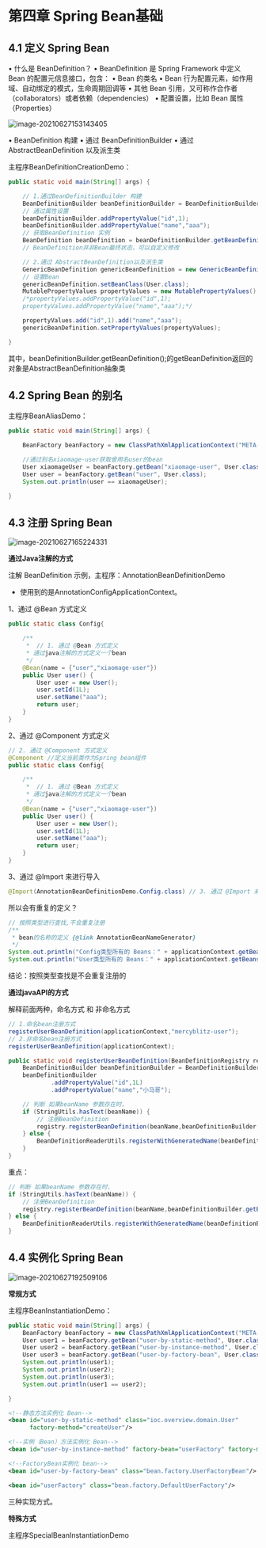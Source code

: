 # 第四章 Spring Bean基础

## 4.1 定义 Spring Bean  

• 什么是 BeanDefinition？
• BeanDefinition 是 Spring Framework 中定义 Bean 的配置元信息接口，包含：
		• Bean 的类名
		• Bean 行为配置元素，如作用域、自动绑定的模式，生命周期回调等
		• 其他 Bean 引用，又可称作合作者（collaborators）或者依赖（dependencies）
		• 配置设置，比如 Bean 属性（Properties）  

![image-20210627153143405](C:\Users\KeHe\AppData\Roaming\Typora\typora-user-images\image-20210627153143405.png)



• BeanDefinition 构建
		• 通过 BeanDefinitionBuilder
		• 通过 AbstractBeanDefinition 以及派生类  



主程序BeanDefinitionCreationDemo：

```java
public static void main(String[] args) {

    // 1.通过BeanDefinitionBuilder 构建
    BeanDefinitionBuilder beanDefinitionBuilder = BeanDefinitionBuilder.genericBeanDefinition(User.class);
    // 通过属性设置
    beanDefinitionBuilder.addPropertyValue("id",1);
    beanDefinitionBuilder.addPropertyValue("name","aaa");
    // 获取BeanDefinition 实例
    BeanDefinition beanDefinition = beanDefinitionBuilder.getBeanDefinition();
    // BeanDefinition并非Bean最终状态，可以自定义修改

    // 2.通过 AbstractBeanDefinition以及派生类
    GenericBeanDefinition genericBeanDefinition = new GenericBeanDefinition();
    // 设置Bean
    genericBeanDefinition.setBeanClass(User.class);
    MutablePropertyValues propertyValues = new MutablePropertyValues();
    /*propertyValues.addPropertyValue("id",1);
    propertyValues.addPropertyValue("name","aaa");*/

    propertyValues.add("id",1).add("name","aaa");
    genericBeanDefinition.setPropertyValues(propertyValues);

}
```



其中，beanDefinitionBuilder.getBeanDefinition();的getBeanDefinition返回的对象是AbstractBeanDefinition抽象类





## 4.2 Spring Bean 的别名  

主程序BeanAliasDemo：

```java
public static void main(String[] args) {

    BeanFactory beanFactory = new ClassPathXmlApplicationContext("META-INF/bean-definitions-context.xml");

    //通过别名xiaomage-user获取曾用名user的bean
    User xiaomageUser = beanFactory.getBean("xiaomage-user", User.class);
    User user = beanFactory.getBean("user", User.class);
    System.out.println(user == xiaomageUser);

}
```





## 4.3 注册 Spring Bean  

![image-20210627165224331](C:\Users\KeHe\AppData\Roaming\Typora\typora-user-images\image-20210627165224331.png)



**通过Java注解的方式**

注解 BeanDefinition 示例，主程序：AnnotationBeanDefinitionDemo

- 使用到的是AnnotationConfigApplicationContext。



1、通过 @Bean 方式定义

```java
public static class Config{

    /**
     *  // 1. 通过 @Bean 方式定义
     * 通过java注解的方式定义一个bean
     */
    @Bean(name = {"user","xiaomage-user"})
    public User user() {
        User user = new User();
        user.setId(1L);
        user.setName("aaa");
        return user;
    }
}
```



2、通过 @Component 方式定义

```java
// 2. 通过 @Component 方式定义
@Component //定义当前类作为Spring bean组件
public static class Config{

    /**
     *  // 1. 通过 @Bean 方式定义
     * 通过java注解的方式定义一个bean
     */
    @Bean(name = {"user","xiaomage-user"})
    public User user() {
        User user = new User();
        user.setId(1L);
        user.setName("aaa");
        return user;
    }
}
```



3、通过 @Import 来进行导入

```java
@Import(AnnotationBeanDefinitionDemo.Config.class) // 3. 通过 @Import 来进行导入
```

所以会有重复的定义？

```Java
// 按照类型进行查找,不会重复注册
/**
 * bean的名称的定义 {@link AnnotationBeanNameGenerator}
 */
System.out.println("Config类型所有的 Beans：" + applicationContext.getBeansOfType(Config.class));
System.out.println("User类型所有的 Beans：" + applicationContext.getBeansOfType(User.class));
```

结论：按照类型查找是不会重复注册的



**通过javaAPI的方式**

解释前面两种，命名方式  和 非命名方式  

```java
// 1.命名bean注册方式
registerUserBeanDefinition(applicationContext,"mercyblitz-user");
// 2.非命名bean注册方式
registerUserBeanDefinition(applicationContext);
```



```Java 
public static void registerUserBeanDefinition(BeanDefinitionRegistry registry,String beanName) {
    BeanDefinitionBuilder beanDefinitionBuilder = BeanDefinitionBuilder.genericBeanDefinition(User.class);
    beanDefinitionBuilder
            .addPropertyValue("id",1L)
            .addPropertyValue("name","小马哥");

    // 判断 如果beanName 参数存在时，
    if (StringUtils.hasText(beanName)) {
        // 注册BeanDefinition
        registry.registerBeanDefinition(beanName,beanDefinitionBuilder.getBeanDefinition());
    } else {
        BeanDefinitionReaderUtils.registerWithGeneratedName(beanDefinitionBuilder.getBeanDefinition(),registry);
    }
}
```

重点：

```java
// 判断 如果beanName 参数存在时，
if (StringUtils.hasText(beanName)) {
    // 注册BeanDefinition
    registry.registerBeanDefinition(beanName,beanDefinitionBuilder.getBeanDefinition());
} else {
    BeanDefinitionReaderUtils.registerWithGeneratedName(beanDefinitionBuilder.getBeanDefinition(),registry);
}
```



## 4.4 实例化 Spring Bean  

![image-20210627192509106](C:\Users\KeHe\AppData\Roaming\Typora\typora-user-images\image-20210627192509106.png)

**常规方式**

主程序BeanInstantiationDemo：

```java
public static void main(String[] args) {
    BeanFactory beanFactory = new ClassPathXmlApplicationContext("META-INF/bean-instantiation-context.xml");
    User user1 = beanFactory.getBean("user-by-static-method", User.class);
    User user2 = beanFactory.getBean("user-by-instance-method", User.class);
    User user3 = beanFactory.getBean("user-by-factory-bean", User.class);
    System.out.println(user1);
    System.out.println(user2);
    System.out.println(user3);
    System.out.println(user1 == user2);

}
```

```xml
<!--静态方法实例化 Bean-->
<bean id="user-by-static-method" class="ioc.overview.domain.User"
      factory-method="createUser"/>

<!--实例（Bean）方法实例化 Bean-->
<bean id="user-by-instance-method" factory-bean="userFactory" factory-method="createUser"/>

<!--FactoryBean实例化 bean-->
<bean id="user-by-factory-bean" class="bean.factory.UserFactoryBean"/>

<bean id="userFactory" class="bean.factory.DefaultUserFactory"/>
```

三种实现方式。



**特殊方式**

主程序SpecialBeanInstantiationDemo






























